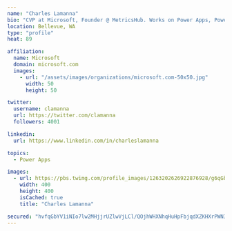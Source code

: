 ```yaml
---
name: "Charles Lamanna"
bio: "CVP at Microsoft, Founder @ MetricsHub. Works on Power Apps, Power Automate, Power Virtual Agent, Common Data Service and Dynamics 365."
location: Bellevue, WA
type: "profile"
heat: 89

affiliation:
  name: Microsoft
  domain: microsoft.com
  images:
    - url: "/assets/images/organizations/microsoft.com-50x50.jpg"
      width: 50
      height: 50

twitter:
  username: clamanna
  url: https://twitter.com/clamanna
  followers: 4001

linkedin:
  url: https://www.linkedin.com/in/charleslamanna

topics:
  - Power Apps

images:
  - url: https://pbs.twimg.com/profile_images/1263202626922876928/g6qGbHZ-_400x400.jpg
    width: 400
    height: 400
    isCached: true
    title: "Charles Lamanna"

secured: "hvfqGbYV1iNIo7lw2MHjjrUZlwVjLCl/QOjhWHXNhqHuHpFbjqdXZKHXrPWN3BqneC/qspc6MFCGB1mOz73oZcCl/8aWr71HUNBh/VZMRFqp2IUQGKlfuExeWhVbfyWWPTkK2AQ9dAjap5ZFwuNbKaivF1Z3u+hlsPIiclFbdooa7F0BDgb3jDR3jDk3hmp/59j+1jeA6KnnD9wyNHOqSEpF9TkboouhKVrQUXmtrPleyEWqFZf6TlYWixaV5Qm05TFQqyilrYGAPMkwMC9DfxgftJAVWsWjpBfj0LSX8bZ0dCLZ3+A+ng+xfImjZApHYrWhKCvK+TrjtqL0j+BvD1m5TVhBF3zAC7vMaH9KfWbPjKqpkYFTi6CmORDykb0gEqsRcGvspaA8gz+XcuZkn6fNH3cYMc7Su7Gu/zxxhek=;8a20be1z3AePSyCxUm9/bA=="
---
```


